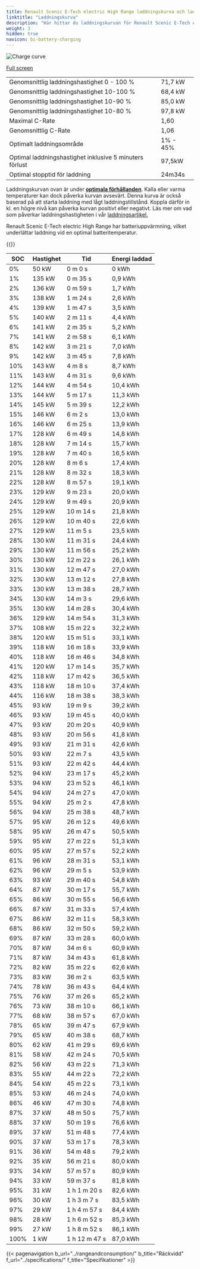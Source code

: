 ```yaml
---
title: Renault Scenic E-Tech electric High Range laddningskurva och laddningsprestanda
linktitle: "Laddningskurva"
description: "Här hittar du laddningskurvan för Renault Scenic E-Tech electric High Range."
weight: 3
hidden: true
navicon: bi-battery-charging
---
```

<!-- markdownlint-disable MD033 -->
<img src="/images/models/renault/scenic/scenic_e-tech_electric_high_range/chargingcurve.svg" alt="Charge curve" class="img-fluid">

[Full screen](/images/models/renault/scenic/scenic_e-tech_electric_high_range/chargingcurve.svg)


<table class="table table-striped border">
<tbody>
<tr>
<td>Genomsnittlig laddningshastighet 0 - 100 %</td><td>71,7 kW</td>
</tr>
<tr>
<td>Genomsnittlig laddningshastighet 10-100 %</td><td>68,4 kW</td>
</tr>
<tr>
<td>Genomsnittlig laddningshastighet 10-90 %</td><td>85,0 kW</td>
</tr>
<tr>
<td>Genomsnittlig laddningshastighet 10-80 %</td><td>97,8 kW</td>
</tr>
<tr>
<td>Maximal C-Rate</td><td>1,60</td>
</tr>
<tr>
<td>Genomsnittlig C-Rate</td><td>1,06</td>
</tr>
<tr>
<td>Optimalt laddningsområde</td><td>1% - 45%</td>
</tr>
<tr>
<td>Optimal laddningshastighet inklusive 5 minuters förlust</td><td>97,5kW</td>
</tr>
<tr>
<td>Optimal stopptid för laddning</td><td>24m34s</td>
</tr>
</tbody>
</table>


Laddningskurvan ovan är under **[optimala förhållanden](../../../../../technology/battery/charging/#temperatur)**. Kalla eller varma temperaturer kan dock påverka kurvan avsevärt. Denna kurva är också baserad på att starta laddning med lågt laddningstillstånd. Koppla därför in kl. en högre nivå kan påverka kurvan positivt eller negativt. Läs mer om vad som påverkar laddningshastigheten i vår [laddningsartikel.](../../../../../technology/battery/charging/)


Renault Scenic E-Tech electric High Range har batteriuppvärmning, vilket underlättar laddning vid en optimal batteritemperatur.


{{<evkxdisplayaddarticle />}}
<table class="table table-striped border">
<thead>
<tr><th>SOC</th><th>Hastighet</th><th>Tid</th><th>Energi laddad</th></tr>
</thead>
<tbody>
<tr>
<td>0%</td><td>50 kW</td><td> 0 m 0 s </td><td>0 kWh </td>
</tr>
<tr>
<td>1%</td><td>135 kW</td><td> 0 m 35 s </td><td>0,9 kWh </td>
</tr>
<tr>
<td>2%</td><td>136 kW</td><td> 0 m 59 s </td><td>1,7 kWh </td>
</tr>
<tr>
<td>3%</td><td>138 kW</td><td> 1 m 24 s </td><td>2,6 kWh </td>
</tr>
<tr>
<td>4%</td><td>139 kW</td><td> 1 m 47 s </td><td>3,5 kWh </td>
</tr>
<tr>
<td>5%</td><td>140 kW</td><td> 2 m 11 s </td><td>4,4 kWh </td>
</tr>
<tr>
<td>6%</td><td>141 kW</td><td> 2 m 35 s </td><td>5,2 kWh </td>
</tr>
<tr>
<td>7%</td><td>141 kW</td><td> 2 m 58 s </td><td>6,1 kWh </td>
</tr>
<tr>
<td>8%</td><td>142 kW</td><td> 3 m 21 s </td><td>7,0 kWh </td>
</tr>
<tr>
<td>9%</td><td>142 kW</td><td> 3 m 45 s </td><td>7,8 kWh </td>
</tr>
<tr>
<td>10%</td><td>143 kW</td><td> 4 m 8 s </td><td>8,7 kWh </td>
</tr>
<tr>
<td>11%</td><td>143 kW</td><td> 4 m 31 s </td><td>9,6 kWh </td>
</tr>
<tr>
<td>12%</td><td>144 kW</td><td> 4 m 54 s </td><td>10,4 kWh </td>
</tr>
<tr>
<td>13%</td><td>144 kW</td><td> 5 m 17 s </td><td>11,3 kWh </td>
</tr>
<tr>
<td>14%</td><td>145 kW</td><td> 5 m 39 s </td><td>12,2 kWh </td>
</tr>
<tr>
<td>15%</td><td>146 kW</td><td> 6 m 2 s </td><td>13,0 kWh </td>
</tr>
<tr>
<td>16%</td><td>146 kW</td><td> 6 m 25 s </td><td>13,9 kWh </td>
</tr>
<tr>
<td>17%</td><td>128 kW</td><td> 6 m 49 s </td><td>14,8 kWh </td>
</tr>
<tr>
<td>18%</td><td>128 kW</td><td> 7 m 14 s </td><td>15,7 kWh </td>
</tr>
<tr>
<td>19%</td><td>128 kW</td><td> 7 m 40 s </td><td>16,5 kWh </td>
</tr>
<tr>
<td>20%</td><td>128 kW</td><td> 8 m 6 s </td><td>17,4 kWh </td>
</tr>
<tr>
<td>21%</td><td>128 kW</td><td> 8 m 32 s </td><td>18,3 kWh </td>
</tr>
<tr>
<td>22%</td><td>128 kW</td><td> 8 m 57 s </td><td>19,1 kWh </td>
</tr>
<tr>
<td>23%</td><td>129 kW</td><td> 9 m 23 s </td><td>20,0 kWh </td>
</tr>
<tr>
<td>24%</td><td>129 kW</td><td> 9 m 49 s </td><td>20,9 kWh </td>
</tr>
<tr>
<td>25%</td><td>129 kW</td><td> 10 m 14 s </td><td>21,8 kWh </td>
</tr>
<tr>
<td>26%</td><td>129 kW</td><td> 10 m 40 s </td><td>22,6 kWh </td>
</tr>
<tr>
<td>27%</td><td>129 kW</td><td> 11 m 5 s </td><td>23,5 kWh </td>
</tr>
<tr>
<td>28%</td><td>130 kW</td><td> 11 m 31 s </td><td>24,4 kWh </td>
</tr>
<tr>
<td>29%</td><td>130 kW</td><td> 11 m 56 s </td><td>25,2 kWh </td>
</tr>
<tr>
<td>30%</td><td>130 kW</td><td> 12 m 22 s </td><td>26,1 kWh </td>
</tr>
<tr>
<td>31%</td><td>130 kW</td><td> 12 m 47 s </td><td>27,0 kWh </td>
</tr>
<tr>
<td>32%</td><td>130 kW</td><td> 13 m 12 s </td><td>27,8 kWh </td>
</tr>
<tr>
<td>33%</td><td>130 kW</td><td> 13 m 38 s </td><td>28,7 kWh </td>
</tr>
<tr>
<td>34%</td><td>130 kW</td><td> 14 m 3 s </td><td>29,6 kWh </td>
</tr>
<tr>
<td>35%</td><td>130 kW</td><td> 14 m 28 s </td><td>30,4 kWh </td>
</tr>
<tr>
<td>36%</td><td>129 kW</td><td> 14 m 54 s </td><td>31,3 kWh </td>
</tr>
<tr>
<td>37%</td><td>108 kW</td><td> 15 m 22 s </td><td>32,2 kWh </td>
</tr>
<tr>
<td>38%</td><td>120 kW</td><td> 15 m 51 s </td><td>33,1 kWh </td>
</tr>
<tr>
<td>39%</td><td>118 kW</td><td> 16 m 18 s </td><td>33,9 kWh </td>
</tr>
<tr>
<td>40%</td><td>118 kW</td><td> 16 m 46 s </td><td>34,8 kWh </td>
</tr>
<tr>
<td>41%</td><td>120 kW</td><td> 17 m 14 s </td><td>35,7 kWh </td>
</tr>
<tr>
<td>42%</td><td>118 kW</td><td> 17 m 42 s </td><td>36,5 kWh </td>
</tr>
<tr>
<td>43%</td><td>118 kW</td><td> 18 m 10 s </td><td>37,4 kWh </td>
</tr>
<tr>
<td>44%</td><td>116 kW</td><td> 18 m 38 s </td><td>38,3 kWh </td>
</tr>
<tr>
<td>45%</td><td>93 kW</td><td> 19 m 9 s </td><td>39,2 kWh </td>
</tr>
<tr>
<td>46%</td><td>93 kW</td><td> 19 m 45 s </td><td>40,0 kWh </td>
</tr>
<tr>
<td>47%</td><td>93 kW</td><td> 20 m 20 s </td><td>40,9 kWh </td>
</tr>
<tr>
<td>48%</td><td>93 kW</td><td> 20 m 56 s </td><td>41,8 kWh </td>
</tr>
<tr>
<td>49%</td><td>93 kW</td><td> 21 m 31 s </td><td>42,6 kWh </td>
</tr>
<tr>
<td>50%</td><td>93 kW</td><td> 22 m 7 s </td><td>43,5 kWh </td>
</tr>
<tr>
<td>51%</td><td>93 kW</td><td> 22 m 42 s </td><td>44,4 kWh </td>
</tr>
<tr>
<td>52%</td><td>94 kW</td><td> 23 m 17 s </td><td>45,2 kWh </td>
</tr>
<tr>
<td>53%</td><td>94 kW</td><td> 23 m 52 s </td><td>46,1 kWh </td>
</tr>
<tr>
<td>54%</td><td>94 kW</td><td> 24 m 27 s </td><td>47,0 kWh </td>
</tr>
<tr>
<td>55%</td><td>94 kW</td><td> 25 m 2 s </td><td>47,8 kWh </td>
</tr>
<tr>
<td>56%</td><td>94 kW</td><td> 25 m 38 s </td><td>48,7 kWh </td>
</tr>
<tr>
<td>57%</td><td>95 kW</td><td> 26 m 12 s </td><td>49,6 kWh </td>
</tr>
<tr>
<td>58%</td><td>95 kW</td><td> 26 m 47 s </td><td>50,5 kWh </td>
</tr>
<tr>
<td>59%</td><td>95 kW</td><td> 27 m 22 s </td><td>51,3 kWh </td>
</tr>
<tr>
<td>60%</td><td>95 kW</td><td> 27 m 57 s </td><td>52,2 kWh </td>
</tr>
<tr>
<td>61%</td><td>96 kW</td><td> 28 m 31 s </td><td>53,1 kWh </td>
</tr>
<tr>
<td>62%</td><td>96 kW</td><td> 29 m 5 s </td><td>53,9 kWh </td>
</tr>
<tr>
<td>63%</td><td>93 kW</td><td> 29 m 40 s </td><td>54,8 kWh </td>
</tr>
<tr>
<td>64%</td><td>87 kW</td><td> 30 m 17 s </td><td>55,7 kWh </td>
</tr>
<tr>
<td>65%</td><td>86 kW</td><td> 30 m 55 s </td><td>56,6 kWh </td>
</tr>
<tr>
<td>66%</td><td>87 kW</td><td> 31 m 33 s </td><td>57,4 kWh </td>
</tr>
<tr>
<td>67%</td><td>86 kW</td><td> 32 m 11 s </td><td>58,3 kWh </td>
</tr>
<tr>
<td>68%</td><td>86 kW</td><td> 32 m 50 s </td><td>59,2 kWh </td>
</tr>
<tr>
<td>69%</td><td>87 kW</td><td> 33 m 28 s </td><td>60,0 kWh </td>
</tr>
<tr>
<td>70%</td><td>87 kW</td><td> 34 m 6 s </td><td>60,9 kWh </td>
</tr>
<tr>
<td>71%</td><td>87 kW</td><td> 34 m 43 s </td><td>61,8 kWh </td>
</tr>
<tr>
<td>72%</td><td>82 kW</td><td> 35 m 22 s </td><td>62,6 kWh </td>
</tr>
<tr>
<td>73%</td><td>83 kW</td><td> 36 m 2 s </td><td>63,5 kWh </td>
</tr>
<tr>
<td>74%</td><td>78 kW</td><td> 36 m 43 s </td><td>64,4 kWh </td>
</tr>
<tr>
<td>75%</td><td>76 kW</td><td> 37 m 26 s </td><td>65,2 kWh </td>
</tr>
<tr>
<td>76%</td><td>73 kW</td><td> 38 m 10 s </td><td>66,1 kWh </td>
</tr>
<tr>
<td>77%</td><td>68 kW</td><td> 38 m 57 s </td><td>67,0 kWh </td>
</tr>
<tr>
<td>78%</td><td>65 kW</td><td> 39 m 47 s </td><td>67,9 kWh </td>
</tr>
<tr>
<td>79%</td><td>65 kW</td><td> 40 m 38 s </td><td>68,7 kWh </td>
</tr>
<tr>
<td>80%</td><td>62 kW</td><td> 41 m 29 s </td><td>69,6 kWh </td>
</tr>
<tr>
<td>81%</td><td>58 kW</td><td> 42 m 24 s </td><td>70,5 kWh </td>
</tr>
<tr>
<td>82%</td><td>56 kW</td><td> 43 m 22 s </td><td>71,3 kWh </td>
</tr>
<tr>
<td>83%</td><td>55 kW</td><td> 44 m 22 s </td><td>72,2 kWh </td>
</tr>
<tr>
<td>84%</td><td>54 kW</td><td> 45 m 22 s </td><td>73,1 kWh </td>
</tr>
<tr>
<td>85%</td><td>53 kW</td><td> 46 m 24 s </td><td>74,0 kWh </td>
</tr>
<tr>
<td>86%</td><td>46 kW</td><td> 47 m 30 s </td><td>74,8 kWh </td>
</tr>
<tr>
<td>87%</td><td>37 kW</td><td> 48 m 50 s </td><td>75,7 kWh </td>
</tr>
<tr>
<td>88%</td><td>37 kW</td><td> 50 m 19 s </td><td>76,6 kWh </td>
</tr>
<tr>
<td>89%</td><td>37 kW</td><td> 51 m 48 s </td><td>77,4 kWh </td>
</tr>
<tr>
<td>90%</td><td>37 kW</td><td> 53 m 17 s </td><td>78,3 kWh </td>
</tr>
<tr>
<td>91%</td><td>36 kW</td><td> 54 m 48 s </td><td>79,2 kWh </td>
</tr>
<tr>
<td>92%</td><td>35 kW</td><td> 56 m 21 s </td><td>80,0 kWh </td>
</tr>
<tr>
<td>93%</td><td>34 kW</td><td> 57 m 57 s </td><td>80,9 kWh </td>
</tr>
<tr>
<td>94%</td><td>33 kW</td><td> 59 m 37 s </td><td>81,8 kWh </td>
</tr>
<tr>
<td>95%</td><td>31 kW</td><td>1 h 1 m 20 s </td><td>82,6 kWh </td>
</tr>
<tr>
<td>96%</td><td>30 kW</td><td>1 h 3 m 7 s </td><td>83,5 kWh </td>
</tr>
<tr>
<td>97%</td><td>29 kW</td><td>1 h 4 m 57 s </td><td>84,4 kWh </td>
</tr>
<tr>
<td>98%</td><td>28 kW</td><td>1 h 6 m 52 s </td><td>85,3 kWh </td>
</tr>
<tr>
<td>99%</td><td>27 kW</td><td>1 h 8 m 52 s </td><td>86,1 kWh </td>
</tr>
<tr>
<td>100%</td><td>1 kW</td><td>1 h 12 m 47 s </td><td>87,0 kWh </td>
</tr>
</tbody>
</table>


{{< pagenavigation b_url="../rangeandconsumption/" b_title="Räckvidd" f_url="../specifications/" f_title="Specifikationer" >}}
